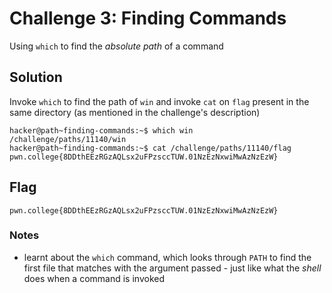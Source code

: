 # Challenge 3: Finding Commands
Using `which` to find the _absolute path_ of a command
## Solution
Invoke `which` to find the path of `win` and invoke `cat` on `flag` present in the same directory (as mentioned in the challenge's description)
```
hacker@path~finding-commands:~$ which win
/challenge/paths/11140/win
hacker@path~finding-commands:~$ cat /challenge/paths/11140/flag
pwn.college{8DDthEEzRGzAQLsx2uFPzsccTUW.01NzEzNxwiMwAzNzEzW}
```
## Flag
`pwn.college{8DDthEEzRGzAQLsx2uFPzsccTUW.01NzEzNxwiMwAzNzEzW}`
### Notes
- learnt about the `which` command, which looks through `PATH` to find the first file that matches with the argument passed - just like what the _shell_ does when a command is invoked